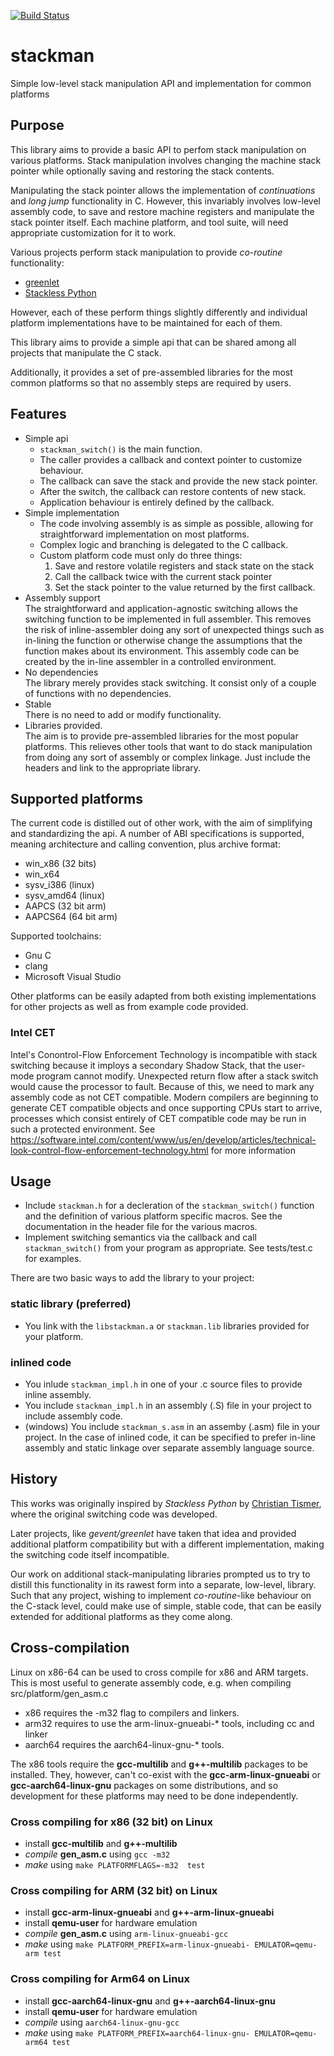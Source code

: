 [![Build Status](https://travis-ci.org/kristjanvalur/stackman.svg?branch=master)](https://travis-ci.org/kristjanvalur/stackman)

# stackman
Simple low-level stack manipulation API and implementation for common platforms

## Purpose
This library aims to provide a basic API to perfom stack manipulation
on various platforms.  Stack manipulation involves changing the machine stack
pointer while optionally saving and restoring the stack contents.

Manipulating the stack pointer allows the implementation of _continuations_
and _long jump_ functionality in C.  However, this invariably involves
low-level assembly code, to save and restore machine registers and manipulate
the stack pointer itself.  Each machine platform, and tool suite, will need
appropriate customization for it to work.

Various projects perform stack manipulation to provide _co-routine_ functionality:

- [greenlet](https://github.com/python-greenlet/greenlet)
- [Stackless Python](https://github.com/stackless-dev/stackless/)

However, each of these perform things slightly differently and individual platform
implementations have to be maintained for each of them.

This library aims to provide a simple api that can be shared among all projects
that manipulate the C stack.

Additionally, it provides a set of pre-assembled libraries for the most common
platforms so that no assembly steps are required by users.

## Features
- Simple api
  - `stackman_switch()` is the main function.
  - The caller provides a callback and context pointer to customize behaviour.
  - The callback can save the stack and provide the new stack pointer.
  - After the switch, the callback can restore contents of new stack.
  - Application behaviour is entirely defined by the callback.
- Simple implementation
  - The code involving assembly is as simple as possible, allowing for
    straightforward implementation on most platforms.
  - Complex logic and branching is delegated to the C callback.
  - Custom platform code must only do three things:
    1. Save and restore volatile registers and stack state on the stack
    2. Call the callback twice with the current stack pointer
    3. Set the stack pointer to the value returned by the first callback.
- Assembly support  
  The straightforward and application-agnostic switching allows the switching function to be implemented in full assembler.  This removes
  the risk of inline-assembler doing any sort of unexpected things such
  as in-lining the function or otherwise change the assumptions that the
  function makes about its environment.  This assembly code can be created by the in-line assembler in a controlled environment.
- No dependencies  
  The library merely provides stack switching.  It consist only of a couple of functions with no dependencies.
- Stable  
  There is no need to add or modify functionality.
- Libraries provided.  
  The aim is to provide pre-assembled libraries for the most popular platforms. This relieves other tools that want to do stack
  manipulation from doing any sort of assembly or complex linkage.  Just include the headers and link to the appropriate library.

## Supported platforms
The current code is distilled out of other work, with the aim of simplifying and
standardizing the api.  A number of ABI specifications is supported, meaning architecture and
calling convention, plus archive format:
 - win_x86 (32 bits)
 - win_x64
 - sysv_i386 (linux)
 - sysv_amd64 (linux)
 - AAPCS (32 bit arm)
 - AAPCS64 (64 bit arm)

Supported toolchains:
 - Gnu C
 - clang
 - Microsoft Visual Studio
   
Other platforms can be easily adapted from both existing implementations for other
projects as well as from example code provided.

### Intel CET
Intel's Conontrol-Flow Enforcement Technology is incompatible with stack switching
because it imploys a secondary Shadow Stack, that the user-mode program cannot
modify.  Unexpected return flow after a stack switch would cause the processor
to fault.  Because of this, we need to mark any assembly code as not CET compatible.  Modern compilers are beginning to generate CET compatible objects and
once supporting CPUs start to arrive, processes which consist entirely of CET compatible code may be run in such a protected environment.  See https://software.intel.com/content/www/us/en/develop/articles/technical-look-control-flow-enforcement-technology.html for more information
 
## Usage
 - Include `stackman.h` for a decleration of the `stackman_switch()` function
   and the definition of various platform specific macros.  See the documentation
   in the header file for the various macros.
 - Implement switching semantics via the callback and call `stackman_switch()` from your
   program as appropriate.  See tests/test.c for examples.

There are two basic ways to add the library to your project:
### static library (preferred)
 - You link with the  `libstackman.a` or `stackman.lib` libraries provided for your platform.

### inlined code
 - You inlude `stackman_impl.h` in one of your .c source files to provide inline assembly.
 - You include `stackman_impl.h` in an assembly (.S) file in your project to include assembly code.
 - (windows) You include `stackman_s.asm` in an assemby (.asm) file in your project.
 In the case of inlined code, it can be specified to prefer in-line assembly and static linkage
 over separate assembly language source.

## History
This works was originally inspired by *Stackless Python* by [Christian Tismer](https://github.com/ctismer), where the original switching code was
developed.

Later projects, like *gevent/greenlet* have taken that idea and provided additional platform compatibility but
with a different implementation, making the switching code itself incompatible.

Our work on additional stack-manipulating libraries prompted us to try to distill this functionality in its
rawest form into a separate, low-level, library.  Such that any project, wishing to implement *co-routine*-like
behaviour on the C-stack level, could make use of simple, stable code, that can be easily extended for additional
platforms as they come along.

## Cross-compilation
Linux on x86-64 can be used to cross compile for x86 and ARM targets.  This is most useful to generate assembly code, e.g. when compiling
src/platform/gen_asm.c
 - x86 requires the -m32 flag to compilers and linkers.
 - arm32 requires to use the arm-linux-gnueabi-* tools, including cc and linker
 - aarch64 requires the aarch64-linux-gnu-* tools.

The x86 tools require the **gcc-multilib** and **g++-multilib** packages to be installed.  They, however, can't co-exist with the **gcc-arm-linux-gnueabi** or
**gcc-aarch64-linux-gnu** packages on some distributions, and so development for these
platforms may need to be done independently.

### Cross compiling for x86 (32 bit) on Linux
 - install __gcc-multilib__ and __g++-multilib__
 - *compile* **gen_asm.c** using `gcc -m32`
 - *make* using  `make PLATFORMFLAGS=-m32  test`

### Cross compiling for ARM (32 bit) on Linux
 - install __gcc-arm-linux-gnueabi__ and __g++-arm-linux-gnueabi__
 - install __qemu-user__ for hardware emulation 
 - *compile* **gen_asm.c** using `arm-linux-gnueabi-gcc`
 - *make* using  `make PLATFORM_PREFIX=arm-linux-gnueabi- EMULATOR=qemu-arm test`

### Cross compiling for Arm64 on Linux
 - install **gcc-aarch64-linux-gnu** and **g++-aarch64-linux-gnu**
 - install __qemu-user__ for hardware emulation 
 - *compile* using `aarch64-linux-gnu-gcc`
 - *make* using `make PLATFORM_PREFIX=aarch64-linux-gnu- EMULATOR=qemu-arm64 test`
